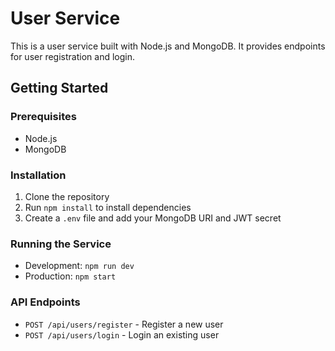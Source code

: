 # User Service

This is a user service built with Node.js and MongoDB. It provides endpoints for user registration and login.

## Getting Started

### Prerequisites

- Node.js
- MongoDB

### Installation

1. Clone the repository
2. Run `npm install` to install dependencies
3. Create a `.env` file and add your MongoDB URI and JWT secret

### Running the Service

- Development: `npm run dev`
- Production: `npm start`

### API Endpoints

- `POST /api/users/register` - Register a new user
- `POST /api/users/login` - Login an existing user